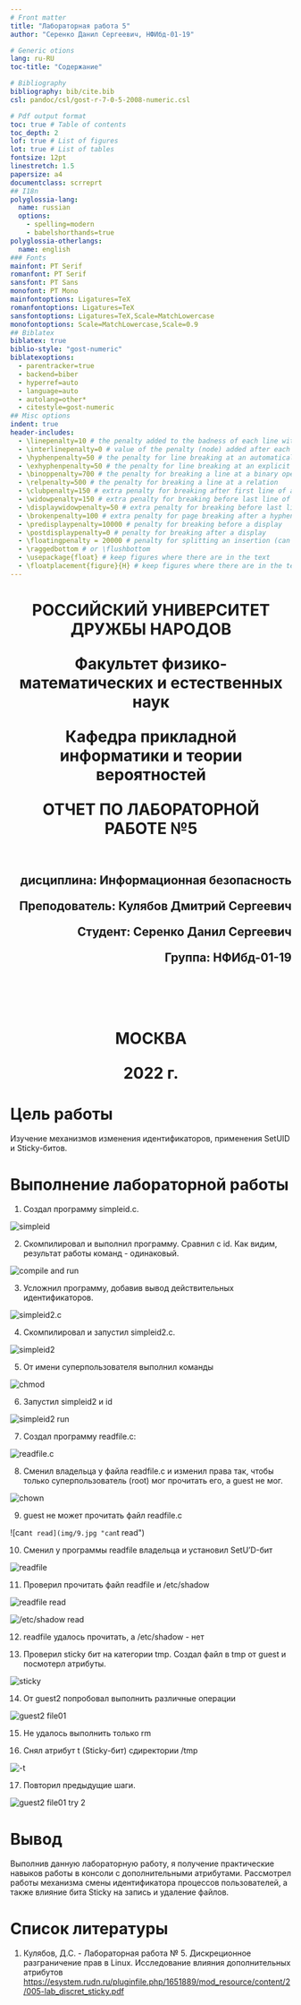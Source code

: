 ```yaml
---
# Front matter
title: "Лабораторная работа 5"
author: "Серенко Данил Сергеевич, НФИбд-01-19"

# Generic otions
lang: ru-RU
toc-title: "Содержание"

# Bibliography
bibliography: bib/cite.bib
csl: pandoc/csl/gost-r-7-0-5-2008-numeric.csl

# Pdf output format
toc: true # Table of contents
toc_depth: 2
lof: true # List of figures
lot: true # List of tables
fontsize: 12pt
linestretch: 1.5
papersize: a4
documentclass: scrreprt
## I18n
polyglossia-lang:
  name: russian
  options:
	- spelling=modern
	- babelshorthands=true
polyglossia-otherlangs:
  name: english
### Fonts
mainfont: PT Serif
romanfont: PT Serif
sansfont: PT Sans
monofont: PT Mono
mainfontoptions: Ligatures=TeX
romanfontoptions: Ligatures=TeX
sansfontoptions: Ligatures=TeX,Scale=MatchLowercase
monofontoptions: Scale=MatchLowercase,Scale=0.9
## Biblatex
biblatex: true
biblio-style: "gost-numeric"
biblatexoptions:
  - parentracker=true
  - backend=biber
  - hyperref=auto
  - language=auto
  - autolang=other*
  - citestyle=gost-numeric
## Misc options
indent: true
header-includes:
  - \linepenalty=10 # the penalty added to the badness of each line within a paragraph (no associated penalty node) Increasing the value makes tex try to have fewer lines in the paragraph.
  - \interlinepenalty=0 # value of the penalty (node) added after each line of a paragraph.
  - \hyphenpenalty=50 # the penalty for line breaking at an automatically inserted hyphen
  - \exhyphenpenalty=50 # the penalty for line breaking at an explicit hyphen
  - \binoppenalty=700 # the penalty for breaking a line at a binary operator
  - \relpenalty=500 # the penalty for breaking a line at a relation
  - \clubpenalty=150 # extra penalty for breaking after first line of a paragraph
  - \widowpenalty=150 # extra penalty for breaking before last line of a paragraph
  - \displaywidowpenalty=50 # extra penalty for breaking before last line before a display math
  - \brokenpenalty=100 # extra penalty for page breaking after a hyphenated line
  - \predisplaypenalty=10000 # penalty for breaking before a display
  - \postdisplaypenalty=0 # penalty for breaking after a display
  - \floatingpenalty = 20000 # penalty for splitting an insertion (can only be split footnote in standard LaTeX)
  - \raggedbottom # or \flushbottom
  - \usepackage{float} # keep figures where there are in the text
  - \floatplacement{figure}{H} # keep figures where there are in the text
---
```


<h1 align="center">
<p>РОССИЙСКИЙ УНИВЕРСИТЕТ ДРУЖБЫ НАРОДОВ 
<p>Факультет физико-математических и естественных наук  
<p>Кафедра прикладной информатики и теории вероятностей
<p>ОТЧЕТ ПО ЛАБОРАТОРНОЙ РАБОТЕ №5
<br></br>
<h2 align="right">
<p>дисциплина: Информационная безопасность
<p>Преподователь: Кулябов Дмитрий Сергеевич
<p>Студент: Серенко Данил Сергеевич
<p>Группа: НФИбд-01-19
<br></br>
<br></br>
<h1 align="center">
<p>МОСКВА
<p>2022 г.
</h1>

# **Цель работы**

Изучение механизмов изменения идентификаторов, применения SetUID и Sticky-битов.


# **Выполнение лабораторной работы**

1. Создал программу simpleid.c.

![simpleid](img/1.jpg "simpleid.c")

2. Скомпилировал и выполнил программу. Сравнил с id. Как видим, результат работы команд - одинаковый.

![compile and run](img/2.jpg "compile and run")

3. Усложнил программу, добавив вывод действительных идентификаторов. 

![simpleid2.c](img/3.jpg "simpleid2.c")

4. Скомпилировал и запустил simpleid2.c. 

![simpleid2](img/4.jpg "simpleid2")

5. От имени суперпользователя выполнил команды 

![chmod](img/5.jpg "chmod")

6. Запустил simpleid2 и id 

![simpleid2 run](img/6.jpg "simpleid2 run")

7. Создал программу readfile.c:

![readfile.c](img/7.jpg "readfile.c")

8. Сменил владельца у файла readfile.c  и изменил права так, чтобы только суперпользователь (root) мог прочитать его, a guest не мог.

![chown](img/8.jpg "chown")

9. guest не может прочитать файл readfile.c

![can`t read](img/9.jpg "can`t read")

10. Сменил у программы readfile владельца и установил SetU’D-бит

![readfile](img/10.jpg "readfile")

11. Проверил прочитать файл readfile и /etc/shadow

![readfile read](img/11.jpg "readfile read")

![/etc/shadow read](img/12.jpg "/etc/shadow read")

12. readfile удалось прочитать, а /etc/shadow - нет

13. Проверил sticky бит на категории tmp. Создал файл в tmp от guest и посмотерл атрибуты.

![sticky](img/13.jpg "sticky")

14. От guest2 попробовал выполнить различные операции

![guest2 file01](img/14.jpg "guest2 file01")

15. Не удалось выполнить только rm

16. Снял атрибут t (Sticky-бит) сдиректории /tmp

![-t](img/15.jpg "-t")

17. Повторил предыдущие шаги. 

![guest2 file01 try 2](img/16.jpg "guest2 file01 try 2")


# Вывод

Выполнив данную лабораторную работу, я получение практические навыков работы в консоли с дополнительными атрибутами. Рассмотрел работы механизма смены идентификатора процессов пользователей, а также влияние бита Sticky на запись и удаление файлов.

# Список литературы

1. Кулябов, Д.С. - Лабораторная работа № 5. Дискреционное разграничение прав в Linux.  Исследование влияния дополнительных атрибутов
https://esystem.rudn.ru/pluginfile.php/1651889/mod_resource/content/2/005-lab_discret_sticky.pdf
